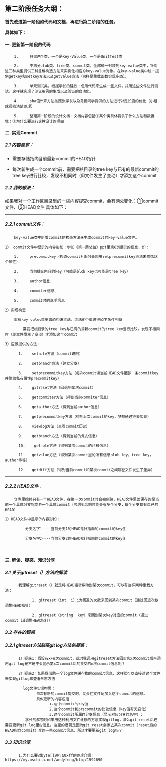 ## 第二阶段任务大纲：

**首先改进第一阶段的代码和文档，再进行第二阶段的任务。**

**具体如下：**

#### 一. 更新第一阶段的代码

        1.     只留两个类，一个是Key-Value类，一个是UnitTest类

        2.     不再分blob类、tree类、commit类。全部统一封装到key-value类中，针对这三种类型提供三种重载构造方法来实例化相应的key-value对象。在key-value类中统一提供getkey和setkey方法以及getvalue方法（同样是重载函数实现多态）。

        3.     单元测试类，根据学长的建议：使用代码来生成一些文件，并用这些文件进行测试。这样就实现了测试用例的生成以及验证的自动化。

        4.     sha值计算方法按照张学长以及陈鹏同学提供的方法进行补足长度的优化（小组成员搞清楚原理）

        5.     整理第一阶段的设计文档：文档内容包括①某个类具体提供了什么方法和数据域；②为什么要进行这种设计的理由

#### 二. 实现Commit

##### 2.1 内容要求：      
- 需要存储指向当前最新commit的HEAD指针

- 每次新生成一个commit前，需要把根目录的tree key与已有的最新commit的tree key进行比较，发现不相同时（即文件发生了变动）才添加这个commit


##### 2.2 我的想法：

如果我对一个工作区目录里的一些内容提交commit，会有两处变化：①commit文件、②HEAD文件
具体如下：

----------------------------------------------------------------------------------------------

##### 2.2.1     commit文件：
        key-value类中新增commit的构造方法来生成commit的key-value文件。

    1） commit文件中显示的内容形如：学长《第一周总结》ppt里第6页展示的信息，即：

        1.     precommitkey（构造commit对象时会调用setprecommitkey方法来修改这个属性）

        2.     当前提交内容的key（可能是blob key也可能是tree key）

        3.     author信息、

        4.     commiter信息、

        5.     commit时的说明信息

    2）实现构思

        重载key-value类里面的构造方法，方法体中要进行如下条件判断：

            需要把根目录的tree key与已有的最新commit的tree key进行比较，发现不相同时（即文件发生了变动）才添加这个commit

    3）应该提供的方法：

          1.    setnote方法（commit说明）

          2.    setbranch方法（建立分支）
          
          3.    setprecommitkey方法（每次commit读当前HEAD文件里那一条commitkey并附给私有属性precommitkey）
          
          4.    gitreset方法（回退到某次commit）

          5.    getcommiter方法（得到当前commiter信息）

          6.    getauthor方法（得到当前author信息）

          7.    getprecommitkey方法（得到上次commit的key，猜想通过链表实现）

          8.    viewlog方法（查看commit历史）

          9.    getbranch方法（得到当前的分支信息）

          10.    getnote方法（得到某次commit的注释信息）
          
          11.   getvalue方法（得到某次commit里的所有信息blob key，tree key，author等等）
          
          12.   getdiff方法（得到当前commit和某次commit之间哪些文件发生了差异）
----------------------------------------------------------------------------------------------

##### 2.2.2     HEAD文件：
        仓库里始终只有一个HEAD文件，在第一次commit时会被创建，HEAD文件里面保存的是当前一个具体分支指向的一个具体commit（考虑到后期可能会有多个分支，每个分支都有自己的HEAD）

    1）HEAD文件中显示的内容形如：

             分支名字1----当前分支1的HEAD指针指向的commit的key值

             分支名字2----当前分支2的HEAD指针指向的commit的key值

​    

#### 三. 解读、疑惑、知识分享
##### 3.1 关于gitreset（）方法的解读

          我理解gitreset（）就是将HEAD指针移动到某次commit，可以有这样两种重载方法：

                1. gitreset（int  i）i为回退的次数来回到某次commit（通过回退次数调整HEAD指针）

                2. gitreset（string  key）来回到某次key对应的commit（通过commit id调整HEAD指针）

##### 3.2 存在的疑惑
##### 3.2.1     gitreset方法联系git log方法的疑惑：

          1）疑惑1：假设有x+n次commit，此时我调用gitreset方法回到第x次commit后再调用git log是不是不会显示第x次commit后的提交的n次commit信息呢？

          2）疑惑2：如果我借助一个log文件缓存我的commit信息，这样就可以直接读这个文件来实现gitlog即查看日志方法

            log文件实现构思：
                  每次有新的commit提交时，就会在文件尾加入这个commit的信息。
                  具体更新的内容包括：
                        1.这个commit的key值
                        2.这个commit和precommit的比较信息（key值有无变化）
                        3.这个commit所属的分支信息（显示对应分支的名字）:
             学长的解答时如果用这种利用文件缓存的方法实现gitlog，那么git reset后还需要更新git log里的信息。这里的逻辑是因为git reset会擦去某次commit（reset后的HEAD指向commit）后的一些commit信息，所以才要更新git log吗？

##### 3.3 知识分享 

          1.为什么要对byte[]进行&0xff的原理介绍：https://my.oschina.net/andyfeng/blog/1592690

 
